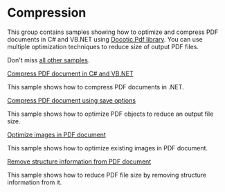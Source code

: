 # Compression
This group contains samples showing how to optimize and compress PDF documents in C# and VB.NET using [Docotic.Pdf library](https://bitmiracle.com/pdf-library/). You can use multiple optimization techniques to reduce size of output PDF files.

Don't miss [all other samples](/Samples).

[Compress PDF document in C# and VB.NET](/Samples/Compression/CompressAllTechniques)

This sample shows how to compress PDF documents in .NET.

[Compress PDF document using save options](/Samples/Compression/CompressWithSaveOptions)

This sample shows how to optimize PDF objects to reduce an output file size.

[Optimize images in PDF document](/Samples/Compression/OptimizeImages)

This sample shows how to optimize existing images in PDF document.

[Remove structure information from PDF document](/Samples/Compression/RemoveStructureInformation)

This sample shows how to reduce PDF file size by removing structure information from it.
